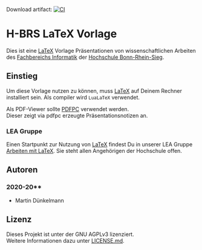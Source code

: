 Download artifact: [![CI](https://github.com/MartinX3-EducationOrganization/hbrs-latex-vorlage-praesentation/actions/workflows/ci.yml/badge.svg)](https://github.com/MartinX3-EducationOrganization/hbrs-latex-vorlage-praesentation/actions/workflows/ci.yml)

# H-BRS LaTeX Vorlage

Dies ist eine [LaTeX][1] Vorlage Präsentationen von wissenschaftlichen Arbeiten des [Fachbereichs Informatik][2]
der [Hochschule Bonn-Rhein-Sieg][3].

## Einstieg

Um diese Vorlage nutzen zu können, muss [LaTeX][1] auf Deinem Rechner installiert sein. Als compiler wird `LuaLaTeX`
verwendet.

Als PDF-Viewer sollte [PDFPC](https://github.com/pdfpc/pdfpc) verwendet werden.  
Dieser zeigt via pdfpc erzeugte Präsentationsnotizen an.

### LEA Gruppe

Einen Startpunkt zur Nutzung von [LaTeX][1] findest Du in unserer LEA Gruppe [Arbeiten mit LaTeX][7]. Sie steht allen
Angehörigen der Hochschule offen.

## Autoren

### 2020-20**

- Martin Dünkelmann

## Lizenz

Dieses Projekt ist unter der GNU AGPLv3 lizenziert.  
Weitere Informationen dazu unter [LICENSE.md][5].

[1]: https://www.latex-project.org/

[2]: https://www.h-brs.de/de/inf

[3]: https://www.h-brs.de/de

[5]: LICENSE.md

[6]: https://lea.hochschule-bonn-rhein-sieg.de/goto.php?target=file_215286_download&client_id=db_040811

[7]: https://lea.hochschule-bonn-rhein-sieg.de/ilias.php?ref_id=230834&cmdClass=ilrepositorygui&cmdNode=v5&baseClass=ilRepositoryGUI
